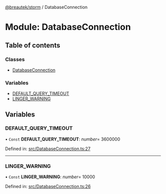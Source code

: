 [@breautek/storm](../README.md) / DatabaseConnection

# Module: DatabaseConnection

## Table of contents

### Classes

- [DatabaseConnection](../classes/databaseconnection.databaseconnection-1.md)

### Variables

- [DEFAULT\_QUERY\_TIMEOUT](databaseconnection.md#default_query_timeout)
- [LINGER\_WARNING](databaseconnection.md#linger_warning)

## Variables

### DEFAULT\_QUERY\_TIMEOUT

• `Const` **DEFAULT\_QUERY\_TIMEOUT**: *number*= 3600000

Defined in: [src/DatabaseConnection.ts:27](https://github.com/breautek/storm/blob/51bc6e5/src/DatabaseConnection.ts#L27)

___

### LINGER\_WARNING

• `Const` **LINGER\_WARNING**: *number*= 10000

Defined in: [src/DatabaseConnection.ts:26](https://github.com/breautek/storm/blob/51bc6e5/src/DatabaseConnection.ts#L26)
